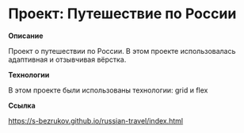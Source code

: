 # Проект: Путешествие по России

**Описание**

Проект о путешествии по России.
В этом проекте использовалась адаптивная и отзывчивая вёрстка.

**Технологии**

В этом проекте были использованы технологии: grid и flex

**Ссылка**

https://s-bezrukov.github.io/russian-travel/index.html
